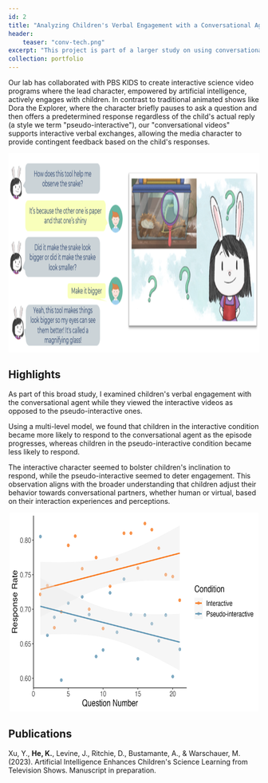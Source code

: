 ```yaml
---
id: 2
title: "Analyzing Children's Verbal Engagement with a Conversational Agent"
header:
    teaser: "conv-tech.png"
excerpt: "This project is part of a larger study on using conversational AI to suppport children's science learning. We partnered with PBS KIDS to develop interactive science video programs in which the main character, powered by artificial intelligence, engaged children in conversations by asking them questions and providing responsive feedback. As part of the study, I analyzed children's verbal engagement with the conversational agent, including the relevance, accuracy, response rate, and response latency of their responses to the agent's questions and how it was related to children's science learing."
collection: portfolio
---
```

Our lab has collaborated with PBS KIDS to create interactive science video programs where the lead character, empowered by artificial intelligence, actively engages with children. In contrast to traditional animated shows like Dora the Explorer, where the character briefly pauses to ask a question and then offers a predetermined response regardless of the child's actual reply (a style we term "pseudo-interactive"), our "conversational videos" supports interactive verbal exchanges, allowing the media character to provide contingent feedback based on the child's responses.

<div style="text-align:center;">
    <img src='/images/sample-convo.png' width=600px height=400px>
</div>

## Highlights
As part of this broad study,  I examined children's verbal engagement with the conversational agent while they viewed the interactive videos as opposed to the pseudo-interactive ones. 

Using a multi-level model, we found that children in the interactive condition became more likely to respond to the conversational agent as the episode progresses, whereas children in the pseudo-interactive condition became less likely to respond. 

The interactive character seemed to bolster children's inclination to respond, while the pseudo-interactive seemed to deter engagement. This observation aligns with the broader understanding that children adjust their behavior towards conversational partners, whether human or virtual, based on their interaction experiences and perceptions.

<div style="text-align:center;">
    <img src='/images/ca-response-rate.png' width='500px' height='400px'>
</div>

## Publications
Xu, Y., **He, K.**, Levine, J., Ritchie, D., Bustamante, A., & Warschauer, M. (2023). Artificial Intelligence Enhances Children's Science Learning from Television Shows. Manuscript in preparation.


